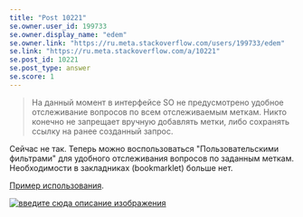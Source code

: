 ```yaml
---
title: "Post 10221"
se.owner.user_id: 199733
se.owner.display_name: "edem"
se.owner.link: "https://ru.meta.stackoverflow.com/users/199733/edem"
se.link: "https://ru.meta.stackoverflow.com/a/10221"
se.post_id: 10221
se.post_type: answer
se.score: 1
---
```

<blockquote>
  <p>На данный момент в интерфейсе SO не предусмотрено удобное отслеживание
  вопросов по всем отслеживаемым меткам. Никто конечно не запрещает
  вручную добавлять метки, либо сохранять ссылку на ранее созданный
  запрос.</p>
</blockquote>

<p>Сейчас не так. Теперь можно воспользоваться "Пользовательскими фильтрами" для удобного отслеживания вопросов по заданным меткам. Необходимости в закладниках (bookmarklet) больше нет.</p>

<p><a href="https://ru.meta.stackoverflow.com/a/9646/199733">Пример использования</a>.</p>

<p><a href="https://i.stack.imgur.com/OtbGI.png" rel="nofollow noreferrer"><img src="https://i.stack.imgur.com/OtbGI.png" alt="введите сюда описание изображения"></a></p>

